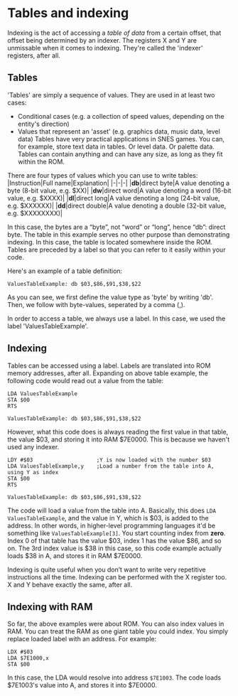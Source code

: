 # Tables and indexing
Indexing is the act of accessing a *table of data* from a certain offset, that offset being determined by an indexer. The registers X and Y are unmissable when it comes to indexing. They're called the 'indexer' registers, after all.

## Tables
'Tables' are simply a sequence of values. They are used in at least two cases:
* Conditional cases (e.g. a collection of speed values, depending on the entity's direction)
* Values that represent an 'asset' (e.g. graphics data, music data, level data)
Tables have very practical applications in SNES games. You can, for example, store text data in tables. Or level data. Or palette data. Tables can contain anything and can have any size, as long as they fit within the ROM.

There are four types of values which you can use to write tables:
|Instruction|Full name|Explanation|
|-|-|-|
|**db**|direct byte|A value denoting a byte (8-bit value, e.g. $XX)|
|**dw**|direct word|A value denoting a word (16-bit value, e.g. $XXXX)|
|**dl**|direct long|A value denoting a long (24-bit value, e.g. $XXXXXX)|
|**dd**|direct double|A value denoting a double (32-bit value, e.g. $XXXXXXXX)|

In this case, the bytes are a “byte”, not “word” or “long”, hence “db”: direct byte. The table in this example serves no other purpose than demonstrating indexing. In this case, the table is located somewhere inside the ROM. Tables are preceded by a label so that you can refer to it easily within your code.

Here's an example of a table definition:
```
ValuesTableExample: db $03,$86,$91,$38,$22
```
As you can see, we first define the value type as 'byte' by writing 'db'. Then, we follow with byte-values, seperated by a comma (,).

In order to access a table, we always use a label. In this case, we used the label 'ValuesTableExample'.

## Indexing
Tables can be accessed using a label. Labels are translated into ROM memory addresses, after all. Expanding on above table example, the following code would read out a value from the table:

```
LDA ValuesTableExample
STA $00
RTS

ValuesTableExample: db $03,$86,$91,$38,$22
```
However, what this code does is always reading the first value in that table, the value $03, and storing it into RAM $7E0000. This is because we haven't used any indexer.

```
LDY #$03                    ;Y is now loaded with the number $03
LDA ValuesTableExample,y    ;Load a number from the table into A, using Y as index
STA $00
RTS

ValuesTableExample: db $03,$86,$91,$38,$22
```
The code will load a value from the table into A. Basically, this does `LDA ValuesTableExample`, and the value in Y, which is $03, is added to the address. In other words, in higher-level programming languages it'd be something like `ValuesTableExample[3]`. You start counting index from **zero**. Index 0 of that table has the value $03, index 1 has the value $86, and so on. The 3rd index value is $38 in this case, so this code example actually loads $38 in A, and stores it in RAM $7E0000.

Indexing is quite useful when you don’t want to write very repetitive instructions all the time. Indexing can be performed with the X register too. X and Y behave exactly the same, after all.

## Indexing with RAM
So far, the above examples were about ROM. You can also index values in RAM. You can treat the RAM as one giant table you could index. You simply replace loaded label with an address. For example:

```
LDX #$03
LDA $7E1000,x
STA $00
```
In this case, the LDA would resolve into address `$7E1003`. The code loads $7E1003's value into A, and stores it into $7E0000.